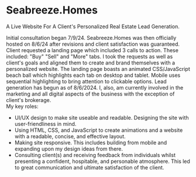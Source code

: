 # Seabreeze.Homes
A Live Website For A Client's Personalized Real Estate Lead Generation. 

  Initial consultation began 7/9/24. Seabreeze.Homes was then officially hosted on 8/6/24 after revisions and client satisfaction was guaranteed. 
Client requested a landing page which included 3 calls to action. These included: "Buy" "Sell" and "More" tabs. I took the requests as well as client's goals and aligned them to create and brand themselves with a personalized website. The landing page boasts an animated CSS/JavaScript beach ball which highlights each tab on desktop and tablet. Mobile uses sequential highlighting to bring attention to clickable options. Lead generation has begun as of 8/6/2024. I, also, am currently involved in the marketing and all digital aspects of the business with the exception of client's brokerage.  
  My key roles: 
- UI/UX design to make site useable and readable. Designing the site with user-friendliness in mind.
- Using HTML, CSS, and JavaScript to create animations and a website with a readable, concise, and effective layout.
- Making site responsive. This includes building from mobile and expanding upon my design ideas from there. 
- Consulting client(s) and receiving feedback from individuals whilst presenting a confident, hospitable, and personable atmosphere. This led to great communication and ultimate satisfaction of the client. 
